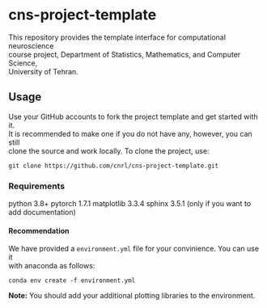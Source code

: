 # cns-project-template
This repository provides the template interface for computational neuroscience\
course project, Department of Statistics, Mathematics, and Computer Science,\
University of Tehran.

## Usage
Use your GitHub accounts to fork the project template and get started with it.\
It is recommended to make one if you do not have any, however, you can still\
clone the source and work locally. To clone the project, use:

`git clone https://github.com/cnrl/cns-project-template.git`

### Requirements
python 3.8+
pytorch 1.7.1
matplotlib 3.3.4
sphinx 3.5.1 (only if you want to add documentation)

#### Recommendation
We have provided a `environment.yml` file for your convinience. You can use it\
with anaconda as follows:

`conda env create -f environment.yml`

**Note:** You should add your additional plotting libraries to the environment.

